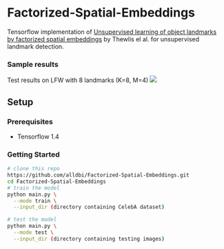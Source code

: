# Factorized-Spatial-Embeddings

Tensorflow implementation of [Unsupervised learning of object landmarks by factorized spatial embeddings](http://www.robots.ox.ac.uk/~vedaldi//assets/pubs/thewlis17unsupervised.pdf) by Thewlis el al. for unsupervised landmark detection. 

### Sample results
Test results on LFW with 8 landmarks (K=8, M=4) 
![](https://github.com/alldbi/Factorized-Spatial-Embeddings/blob/master/test_samples/test-K8M4.png)

## Setup

### Prerequisites
- Tensorflow 1.4

### Getting Started

```sh
# clone this repo
https://github.com/alldbi/Factorized-Spatial-Embeddings.git
cd Factorized-Spatial-Embeddings
# train the model 
python main.py \
  --mode train \
  --input_dir (directory containing CelebA dataset)

# test the model
python main.py \
  --mode test \
  --input_dir (directory containing testing images)



